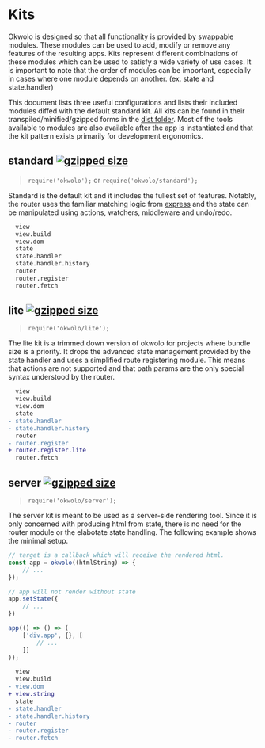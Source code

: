 # Kits

Okwolo is designed so that all functionality is provided by swappable modules. These modules can be used to add, modify or remove any features of the resulting apps. Kits represent different combinations of these modules which can be used to satisfy a wide variety of use cases. It is important to note that the order of modules can be important, especially in cases where one module depends on another. (ex. state and state.handler)

This document lists three useful configurations and lists their included modules diffed with the default standard kit. All kits can be found in their transpiled/minified/gzipped forms in the [dist folder](https://github.com/okwolo/okwolo/blob/master/dist). Most of the tools available to modules are also available after the app is instantiated and that the kit pattern exists primarily for development ergonomics.

## standard [![gzipped size](https://img.shields.io/github/size/okwolo/okwolo/dist/standard.min.js.gz.svg)](https://github.com/okwolo/okwolo/blob/master/dist/standard.min.js.gz)

> `require('okwolo');` or `require('okwolo/standard');`

Standard is the default kit and it includes the fullest set of features. Notably, the router uses the familiar matching logic from [express](https://www.npmjs.com/package/express) and the state can be manipulated using actions, watchers, middleware and undo/redo.

```diff
  view
  view.build
  view.dom
  state
  state.handler
  state.handler.history
  router
  router.register
  router.fetch
```

## lite [![gzipped size](https://img.shields.io/github/size/okwolo/okwolo/dist/lite.min.js.gz.svg)](https://github.com/okwolo/okwolo/blob/master/dist/lite.min.js.gz)

> `require('okwolo/lite');`

The lite kit is a trimmed down version of okwolo for projects where bundle size is a priority. It drops the advanced state management provided by the state handler and uses a simplified route registering module. This means that actions are not supported and that path params are the only special syntax understood by the router.

```diff
  view
  view.build
  view.dom
  state
- state.handler
- state.handler.history
  router
- router.register
+ router.register.lite
  router.fetch
```

## server [![gzipped size](https://img.shields.io/github/size/okwolo/okwolo/dist/server.min.js.gz.svg)](https://github.com/okwolo/okwolo/blob/master/dist/server.min.js.gz)

> `require('okwolo/server');`

The server kit is meant to be used as a server-side rendering tool. Since it is only concerned with producing html from state, there is no need for the router module or the elabotate state handling. The following example shows the minimal setup.

```javascript
// target is a callback which will receive the rendered html.
const app = okwolo((htmlString) => {
    // ...
});

// app will not render without state
app.setState({
    // ...
})

app(() => () => (
    ['div.app', {}, [
        // ...
    ]]
));
```

```diff
  view
  view.build
- view.dom
+ view.string
  state
- state.handler
- state.handler.history
- router
- router.register
- router.fetch
```
